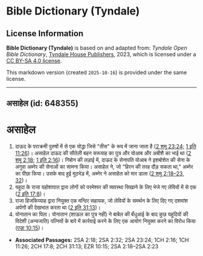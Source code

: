 # Bible Dictionary (Tyndale)

## License Information

**Bible Dictionary (Tyndale)** is based on and adapted from: _Tyndale Open Bible Dictionary_, [Tyndale House Publishers](https://tyndaleopenresources.com/), 2023, which is licensed under a [CC BY-SA 4.0 license](https://creativecommons.org/licenses/by-sa/4.0/legalcode.en).

This markdown version (created `2025-10-16`) is provided under the same license.



--------------------------------

## असाहेल (id: 648355)

असाहेल
======

1. दाऊद के पराक्रमी पुरुषों में से एक योद्धा जिसे "तीस" के रूप में जाना जाता है ([2 शमू 23:24](https://ref.ly/2Sam23:24); [1 इति 11:26](https://ref.ly/1Chr11:26))। असाहेल दाऊद की सौतेली बहन सरूयाह का पुत्र और योआब और अबीशै का भाई था ([2 शमू 2:18](https://ref.ly/2Sam2:18); [1 इति 2:16](https://ref.ly/1Chr2:16))। गिबोन की लड़ाई में, दाऊद के सेनापति योआब ने इशबोशेत की सेना के अगुवा अब्नेर की सेनाओं का सामना किया। असाहेल ने, जो "हिरन की तरह दौड़ सकता था," अब्नेर का पीछा किया। उसके बाद हुई मुठभेड़ में, अब्नेर ने असाहेल को मार डाला ([2 शमू 2:18–23, 32](https://ref.ly/2Sam2:18-2Sam2:23,2Sam2:32))।
2. यहूदा के राजा यहोशापात द्वारा लोगों को परमेश्वर की व्यवस्था सिखाने के लिए भेजे गए लेवियों में से एक ([2 इति 17:8](https://ref.ly/2Chr17:8))।
3. राजा हिजकिय्याह द्वारा नियुक्त एक मन्दिर सहायक, जो लेवियों के समर्थन के लिए दिए गए दशमांश अर्पणों की देखभाल करता था ([2 इति 31:13](https://ref.ly/2Chr31:13))।
4. योनातान का पिता। योनातान (शाऊल का पुत्र नहीं) ने बाबेल की बँधुआई के बाद कुछ यहूदियों की विदेशी (अन्यजाति) पत्नियों के बारे में कार्रवाई करने के लिए एक आयोग नियुक्त करने का विरोध किया ([एज्रा 10:15](https://ref.ly/Ezra10:15))।

* **Associated Passages:** 2SA 2:18; 2SA 2:32; 2SA 23:24; 1CH 2:16; 1CH 11:26; 2CH 17:8; 2CH 31:13; EZR 10:15; 2SA 2:18–2SA 2:23

